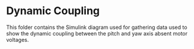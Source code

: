 # Dynamic Coupling

This folder contains the Simulink diagram used for gathering data used to
show the dynamic coupling between the pitch and yaw axis absent motor
voltages.
